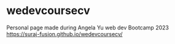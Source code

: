 # wedevcoursecv
Personal page made during Angela Yu web dev Bootcamp 2023
 https://suraj-fusion.github.io/wedevcoursecv/
